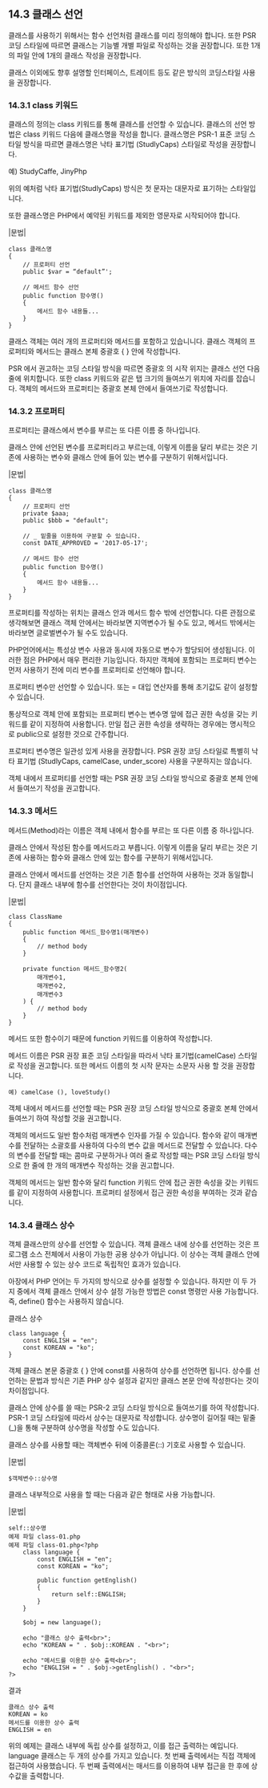 
## 14.3 클래스 선언

클래스를 사용하기 위해서는 함수 선언처럼 클래스를 미리 정의해야 합니다. 또한 PSR 코딩 스타일에 따르면 클래스는 기능별 개별 파일로 작성하는 것을 권장합니다. 또한 1개의 파일 안에 1개의 클래스 작성을 권장합니다.

클래스 이외에도 향후 설명할 인터페이스, 트레이트 등도 같은 방식의 코딩스타일 사용을 권장합니다.


### 14.3.1 class 키워드
클래스의 정의는 class 키워드를 통해 클래스를 선언할 수 있습니다. 클래스의 선언 방법은 class 키워드 다음에 클래스명을 작성을 합니다. 클래스명은 PSR-1 표준 코딩 스타일 방식을 따르면 클래스명은 낙타 표기법 (StudlyCaps) 스타일로 작성을 권장합니다.

예) StudyCaffe, JinyPhp

위의 예처럼 낙타 표기법(StudlyCaps) 방식은 첫 문자는 대문자로 표기하는 스타일입니다.

또한 클래스명은 PHP에서 예약된 키워드를 제외한 영문자로 시작되어야 합니다.

|문법|
```
class 클래스명
{
    // 프로퍼티 선언
    public $var = “default”';

    // 메서드 함수 선언
    public function 함수명()
    {
        메서드 함수 내용들...
    }
}
```

클래스 객체는 여러 개의 프로퍼티와 메서드를 포함하고 있습니니다.  클래스 객체의 프로퍼티와 메서드는 클래스 본체 중괄호 { } 안에 작성합니다.

PSR 에서 권고하는 코딩 스타일 방식을 따르면 중괄호 의 시작 위지는 클래스 선언 다음  줄에 위치합니다. 또한 class 키워드와 같은 탭 크기의 들여쓰기 위치에 자리를 잡습니다. 객체의 메서드와 프로퍼티는 중괄호 본체 안에서 들여쓰기로 작성합니다.

### 14.3.2 프로퍼티
프로퍼티는 클래스에서 변수를 부르는 또 다른 이름 중 하나입니다.  

클래스 안에 선언된 변수를 프로퍼티라고 부르는데, 이렇게 이름을 달리 부르는 것은 기존에 사용하는 변수와 클래스 안에 들어 있는 변수를 구분하기 위해서입니다.

|문법|
```
class 클래스명
{
    // 프로퍼티 선언
    private $aaa;
    public $bbb = "default";

    // _ 밑줄을 이용하여 구분할 수 있습니다.
    const DATE_APPROVED = '2017-05-17';

    // 메서드 함수 선언
    public function 함수명()
    {
        메서드 함수 내용들...
    }
}
```

프로퍼티를 작성하는 위치는 클래스 안과 메서드 함수 밖에 선언합니다. 다른 관점으로 생각해보면 클래스 객체 안에서는 바라보면 지역변수가 될 수도 있고, 메서드 밖에서는 바라보면 글로벌변수가 될 수도 있습니다.

PHP언어에서는 특성상 변수 사용과 동시에 자동으로 변수가 할당되어 생성됩니다. 이러한 점은 PHP에서 매우 편리한 기능입니다. 하지만 객체에 포함되는 프로퍼티 변수는 먼저 사용하기 전에 미리 변수를 프로퍼티로 선언해야 합니다.

프로퍼티 변수만 선언할 수 있습니다. 또는 = 대입 연산자를 통해 초기값도 같이 설정할 수 있습니다.

통상적으로 객체 안에 포함되는 프로퍼티 변수는 변수명 앞에 접근 권한 속성을 갖는 키워드를 같이 지정하여 사용합니다. 만일 접근 권한 속성을 생략하는 경우에는 명시적으로 public으로 설정한 것으로 간주합니다.

프로퍼티 변수명은 일관성 있게 사용을 권장합니다. PSR 권장 코딩 스타일로 특별히 낙타 표기법 (StudlyCaps, camelCase, under_score) 사용을 구분하지는 않습니다. 

객체 내에서 프로퍼티를 선언할 때는 PSR 권장 코딩 스타일 방식으로 중괄호 본체 안에서 들여쓰기 작성을 권고합니다.

### 14.3.3 메서드
메서드(Method)라는 이름은 객체 내에서 함수를 부르는 또 다른 이름 중 하나입니다.

클래스 안에서 작성된 함수를 메서드라고 부릅니다. 이렇게 이름을 달리 부르는 것은 기존에 사용하는 함수와 클래스 안에 있는 함수를 구분하기 위해서입니다.

클래스 안에서 메서드를 선언하는 것은 기존 함수를 선언하여 사용하는 것과 동일합니다. 단지 클래스 내부에 함수를 선언한다는 것이 차이점입니다.

|문법|
```
class ClassName
{
    public function 메서드_함수명1(매개변수)
    {
        // method body
    }

    private function 메서드_함수명2(
    	매개변수1,
    	매개변수2,
    	매개변수3
    ) {
        // method body
    }
}
```

메서드 또한 함수이기 때문에 function 키워드를 이용하여 작성합니다.

메서드 이름은 PSR 권장 표준 코딩 스타일을 따라서 낙타 표기법(camelCase) 스타일로 작성을 권고합니다. 또한 메서드 이름의 첫 시작 문자는 소문자 사용 할 것을 권장합니다.

```
예) camelCase (), loveStudy()
```

객체 내에서 메서드를 선언할 때는 PSR 권장 코딩 스타일 방식으로 중괄호 본체 안에서 들여쓰기 하여 작성할 것을 권고합니다.

객체의 메서드도 일반 함수처럼 매개변수 인자를 가질 수 있습니다. 함수와 같이 매개변수를 전달하는 소괄호를 사용하여 다수의 변수 값을 메서드로 전달할 수 있습니다. 다수의 변수를 전달할 때는 콤마로 구분하거나 여러 줄로 작성할 때는 PSR 코딩 스타일 방식으로 한 줄에 한 개의 매개변수 작성하는 것을 권고합니다.

객체의 메서드는 일반 함수와 달리 function 키워드 안에 접근 권한 속성을 갖는 키워드를 같이 지정하여 사용합니다. 프로퍼티 설정에서 접근 권한 속성을 부여하는 것과 같습니다.


### 14.3.4 클래스 상수
객체 클래스만의 상수를 선언할 수 있습니다. 객체 클래스 내에 상수를 선언하는 것은 프로그램 소스 전체에서 사용이 가능한 공용 상수가 아닙니다. 이 상수는 객체 클래스 안에서만 사용할 수 있는 상수 코드로 독립적인 효과가 있습니다.
  
아장에서 PHP 언어는 두 가지의 방식으로 상수를 설정할 수 있습니다. 하지만 이 두 가지 중에서 객체 클래스 안에서 상수 설정 가능한 방법은 const 명령만 사용 가능합니다. 즉, define() 함수는 사용하지 않습니다.

클래스 상수
```
class language {
	const ENGLISH = "en";
	const KOREAN = "ko";
}
```

객체 클래스 본문 중괄호 { } 안에 const를 사용하여 상수를 선언하면 됩니다. 상수를 선언하는 문법과 방식은 기존 PHP 상수 설정과 같지만 클래스 본문 안에 작성한다는 것이 차이점입니다.

클래스 안에 상수를 쓸 때는 PSR-2 코딩 스타일 방식으로 들여쓰기를 하여 작성합니다. PSR-1 코딩 스타일에 따라서 상수는 대문자로 작성합니다. 상수명이 길어질 때는 밑줄(_)을 통해 구분하여 상수명을 작성할 수도 있습니다.

클래스 상수를 사용할 때는 객체변수 뒤에 이중콜론(::) 기호로 사용할 수 있습니다.

|문법|
```
$객체변수::상수명
```

클래스 내부적으로 사용을 할 때는 다음과 같은 형태로 사용 가능합니다.

|문법|
```
self::상수명
예제 파일 class-01.php
예제 파일 class-01.php<?php
	class language {
		const ENGLISH = "en";
		const KOREAN = "ko";

		public function getEnglish()
		{
			return self::ENGLISH;
		}
	}

	$obj = new language();

	echo "클래스 상수 출력<br>";
	echo "KOREAN = " . $obj::KOREAN . "<br>";

	echo "메서드를 이용한 상수 출력<br>";
	echo "ENGLISH = " . $obj->getEnglish() . "<br>";
?>
```

결과
```
클래스 상수 출력
KOREAN = ko
메서드를 이용한 상수 출력
ENGLISH = en
```

위의 예제는 클래스 내부에 독립 상수를 설정하고, 이를 접근 출력하는 예입니다. language 클래스는 두 개의 상수를 가지고 있습니다. 첫 번째 출력에서는 직접 객체에 접근하여 사용했습니다. 두 번째 출력에서는 매서드를 이용하여 내부 접근을 한 후에 상수값을 출력합니다.

